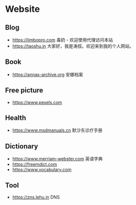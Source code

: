 
# Website

## Blog
* https://limbopro.com 毒奶 - 欢迎使用代理访问本站
* https://taoshu.in 大家好，我是涛叔。欢迎来到我的个人网站。
## Book
* https://annas-archive.org 安娜档案
  
## Free picture
* https://www.pexels.com 


## Health
* https://www.msdmanuals.cn  默沙东诊疗手册


## Dictionary
* https://www.merriam-webster.com 英语字典
* https://freemdict.com
* https://www.vocabulary.com
  
## Tool
* https://zns.lehu.in DNS
